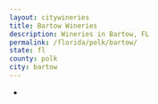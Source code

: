 ```yaml
---
layout: citywineries
title: Bartow Wineries
description: Wineries in Bartow, FL
permalink: /florida/polk/bartow/
state: fl
county: polk
city: bartow
---
```

-
